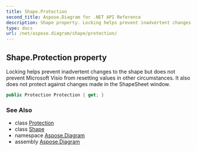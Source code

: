 ```yaml
---
title: Shape.Protection
second_title: Aspose.Diagram for .NET API Reference
description: Shape property. Locking helps prevent inadvertent changes to the shape but does not prevent Microsoft Visio from resetting values in other circumstances. It also does not protect against changes made in the ShapeSheet window
type: docs
url: /net/aspose.diagram/shape/protection/
---
```

## Shape.Protection property

Locking helps prevent inadvertent changes to the shape but does not prevent Microsoft Visio from resetting values in other circumstances. It also does not protect against changes made in the ShapeSheet window.

```csharp
public Protection Protection { get; }
```

### See Also

* class [Protection](../../protection/)
* class [Shape](../)
* namespace [Aspose.Diagram](../../shape/)
* assembly [Aspose.Diagram](../../../)


